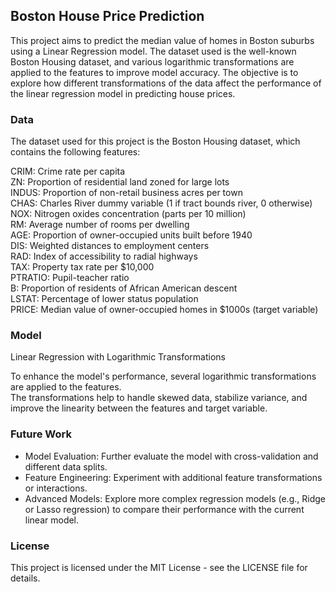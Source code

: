## Boston House Price Prediction

This project aims to predict the median value of homes in Boston suburbs using a Linear Regression model. 
The dataset used is the well-known Boston Housing dataset, and various logarithmic transformations are applied to the features to improve model accuracy. 
The objective is to explore how different transformations of the data affect the performance of the linear regression model in predicting house prices.

### Data
The dataset used for this project is the Boston Housing dataset, which contains the following features:  

CRIM: Crime rate per capita  
ZN: Proportion of residential land zoned for large lots  
INDUS: Proportion of non-retail business acres per town  
CHAS: Charles River dummy variable (1 if tract bounds river, 0 otherwise)
NOX: Nitrogen oxides concentration (parts per 10 million)  
RM: Average number of rooms per dwelling  
AGE: Proportion of owner-occupied units built before 1940  
DIS: Weighted distances to employment centers  
RAD: Index of accessibility to radial highways  
TAX: Property tax rate per $10,000  
PTRATIO: Pupil-teacher ratio  
B: Proportion of residents of African American descent  
LSTAT: Percentage of lower status population  
PRICE: Median value of owner-occupied homes in $1000s (target variable)

### Model  
Linear Regression with Logarithmic Transformations  

To enhance the model's performance, several logarithmic transformations are applied to the features.  
The transformations help to handle skewed data, stabilize variance, and improve the linearity between the features and target variable. 


### Future Work
- Model Evaluation: Further evaluate the model with cross-validation and different data splits.
- Feature Engineering: Experiment with additional feature transformations or interactions.
- Advanced Models: Explore more complex regression models (e.g., Ridge or Lasso regression) to compare their performance with the current linear model.


### License
This project is licensed under the MIT License - see the LICENSE file for details.

